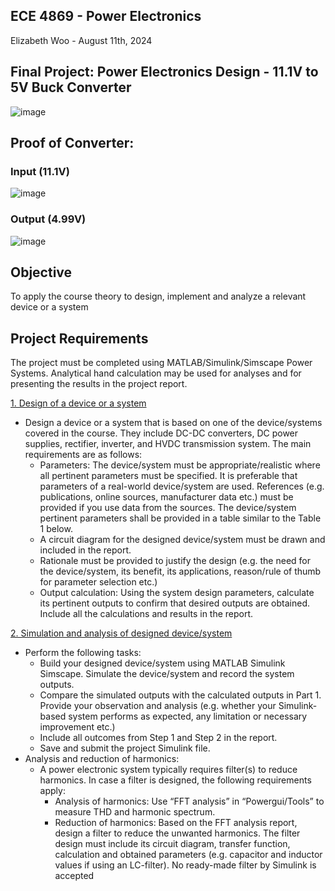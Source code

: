 ## ECE 4869 - Power Electronics
Elizabeth Woo - August 11th, 2024

## Final Project: Power Electronics Design - 11.1V to 5V Buck Converter 
![image](https://github.com/user-attachments/assets/5af10e45-1d1e-451c-b06a-4606429a1108)


## Proof of Converter:
### Input (11.1V)
![image](https://github.com/user-attachments/assets/8f5e5961-2494-4100-a0e8-74212b416136)


### Output (4.99V)
![image](https://github.com/user-attachments/assets/666fc0ff-6ef8-4a8d-b128-3b6c6c2c10aa)



## Objective 
To apply the course theory to design, implement and analyze a relevant device or a system

## Project Requirements 
The project must be completed using MATLAB/Simulink/Simscape Power Systems. Analytical hand
calculation may be used for analyses and for presenting the results in the project report.

<ins>1. Design of a device or a system</ins>
- Design a device or a system that is based on one of the device/systems covered in the course. They include
DC-DC converters, DC power supplies, rectifier, inverter, and HVDC transmission system. The main
requirements are as follows:
  - Parameters: The device/system must be appropriate/realistic where all pertinent parameters
must be specified. It is preferable that parameters of a real-world device/system are used.
References (e.g. publications, online sources, manufacturer data etc.) must be provided if you
use data from the sources. The device/system pertinent parameters shall be provided in a table
similar to the Table 1 below.
  - A circuit diagram for the designed device/system must be drawn and included in the report. 
  - Rationale must be provided to justify the design (e.g. the need for the device/system, its benefit,
its applications, reason/rule of thumb for parameter selection etc.)
  - Output calculation: Using the system design parameters, calculate its pertinent outputs to
confirm that desired outputs are obtained. Include all the calculations and results in the report.

<ins>2. Simulation and analysis of designed device/system</ins>
- Perform the following tasks:
  - Build your designed device/system using MATLAB Simulink Simscape. Simulate the device/system
and record the system outputs.
  - Compare the simulated outputs with the calculated outputs in Part 1. Provide your observation and
analysis (e.g. whether your Simulink-based system performs as expected, any limitation or necessary
improvement etc.)
  - Include all outcomes from Step 1 and Step 2 in the report.
  - Save and submit the project Simulink file.
- Analysis and reduction of harmonics:
  - A power electronic system typically requires filter(s) to reduce harmonics. In case a filter is designed, the
following requirements apply:
    - Analysis of harmonics: Use “FFT analysis” in “Powergui/Tools” to measure THD and harmonic
spectrum.
    - Reduction of harmonics: Based on the FFT analysis report, design a filter to reduce the unwanted
harmonics. The filter design must include its circuit diagram, transfer function, calculation and
obtained parameters (e.g. capacitor and inductor values if using an LC-filter). No ready-made filter
by Simulink is accepted
